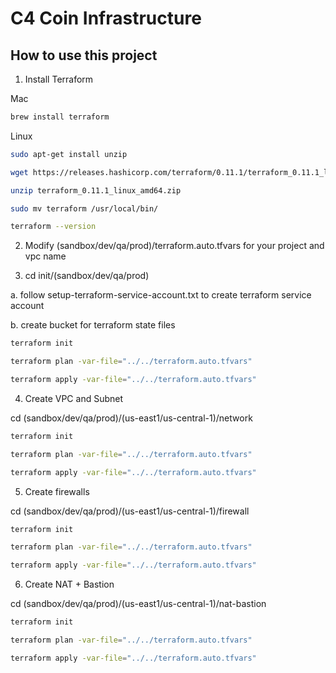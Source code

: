 # C4 Coin Infrastructure

## How to use this project

1. Install Terraform 

Mac
```bash
brew install terraform
```
Linux
```bash
sudo apt-get install unzip

wget https://releases.hashicorp.com/terraform/0.11.1/terraform_0.11.1_linux_amd64.zip

unzip terraform_0.11.1_linux_amd64.zip

sudo mv terraform /usr/local/bin/

terraform --version
```
2. Modify  (sandbox/dev/qa/prod)/terraform.auto.tfvars for your project and vpc name

3. cd init/(sandbox/dev/qa/prod)

a. follow setup-terraform-service-account.txt to create terraform service account

b. create bucket for terraform state files
```bash
terraform init 
```
```bash
terraform plan -var-file="../../terraform.auto.tfvars"
```
```bash
terraform apply -var-file="../../terraform.auto.tfvars"
```

4.  Create VPC and Subnet

cd (sandbox/dev/qa/prod)/(us-east1/us-central-1)/network
```bash
terraform init
```
```bash
terraform plan -var-file="../../terraform.auto.tfvars"
```
```bash
terraform apply -var-file="../../terraform.auto.tfvars"
```

5.  Create firewalls

cd (sandbox/dev/qa/prod)/(us-east1/us-central-1)/firewall
```bash
terraform init
```
```bash
terraform plan -var-file="../../terraform.auto.tfvars"
```
```bash
terraform apply -var-file="../../terraform.auto.tfvars"
```

6.  Create NAT + Bastion

cd (sandbox/dev/qa/prod)/(us-east1/us-central-1)/nat-bastion
```bash
terraform init
```
```bash
terraform plan -var-file="../../terraform.auto.tfvars"
```
```bash
terraform apply -var-file="../../terraform.auto.tfvars"
```
